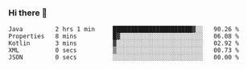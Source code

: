 ### Hi there 👋

<!--START_SECTION:waka-->

```text
Java         2 hrs 1 min     ██████████████████████▓░░   90.26 %
Properties   8 mins          █▓░░░░░░░░░░░░░░░░░░░░░░░   06.08 %
Kotlin       3 mins          ▓░░░░░░░░░░░░░░░░░░░░░░░░   02.92 %
XML          0 secs          ▒░░░░░░░░░░░░░░░░░░░░░░░░   00.73 %
JSON         0 secs          ░░░░░░░░░░░░░░░░░░░░░░░░░   00.00 %
```

<!--END_SECTION:waka-->

<!--
**jerry-shao/jerry-shao** is a ✨ _special_ ✨ repository because its `README.md` (this file) appears on your GitHub profile.

Here are some ideas to get you started:

- 🔭 I’m currently working on ...
- 🌱 I’m currently learning ...
- 👯 I’m looking to collaborate on ...
- 🤔 I’m looking for help with ...
- 💬 Ask me about ...
- 📫 How to reach me: ...
- 😄 Pronouns: ...
- ⚡ Fun fact: ...
-->
